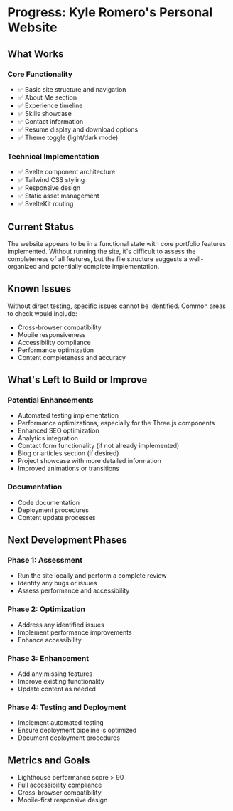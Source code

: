 # Progress: Kyle Romero's Personal Website

## What Works

### Core Functionality
- ✅ Basic site structure and navigation
- ✅ About Me section
- ✅ Experience timeline
- ✅ Skills showcase
- ✅ Contact information
- ✅ Resume display and download options
- ✅ Theme toggle (light/dark mode)

### Technical Implementation
- ✅ Svelte component architecture
- ✅ Tailwind CSS styling
- ✅ Responsive design
- ✅ Static asset management
- ✅ SvelteKit routing

## Current Status
The website appears to be in a functional state with core portfolio features implemented. Without running the site, it's difficult to assess the completeness of all features, but the file structure suggests a well-organized and potentially complete implementation.

## Known Issues
Without direct testing, specific issues cannot be identified. Common areas to check would include:

- Cross-browser compatibility
- Mobile responsiveness
- Accessibility compliance
- Performance optimization
- Content completeness and accuracy

## What's Left to Build or Improve

### Potential Enhancements
- Automated testing implementation
- Performance optimizations, especially for the Three.js components
- Enhanced SEO optimization
- Analytics integration
- Contact form functionality (if not already implemented)
- Blog or articles section (if desired)
- Project showcase with more detailed information
- Improved animations or transitions

### Documentation
- Code documentation
- Deployment procedures
- Content update processes

## Next Development Phases

### Phase 1: Assessment
- Run the site locally and perform a complete review
- Identify any bugs or issues
- Assess performance and accessibility

### Phase 2: Optimization
- Address any identified issues
- Implement performance improvements
- Enhance accessibility

### Phase 3: Enhancement
- Add any missing features
- Improve existing functionality
- Update content as needed

### Phase 4: Testing and Deployment
- Implement automated testing
- Ensure deployment pipeline is optimized
- Document deployment procedures

## Metrics and Goals
- Lighthouse performance score > 90
- Full accessibility compliance
- Cross-browser compatibility
- Mobile-first responsive design

